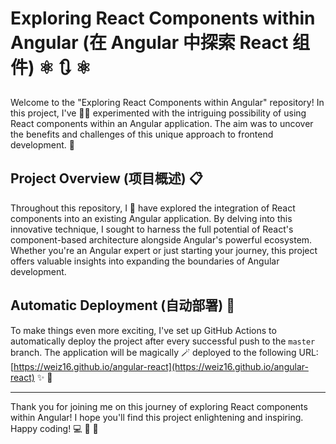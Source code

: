 # Exploring React Components within Angular (在 Angular 中探索 React 组件) :atom_symbol: :arrows_clockwise: :atom_symbol:

Welcome to the "Exploring React Components within Angular" repository! In this project, I've 🕵️‍♂️ experimented with the intriguing possibility of using React components within an Angular application. The aim was to uncover the benefits and challenges of this unique approach to frontend development. :rocket:

## Project Overview (项目概述) :clipboard:

Throughout this repository, I 🚀 have explored the integration of React components into an existing Angular application. By delving into this innovative technique, I sought to harness the full potential of React's component-based architecture alongside Angular's powerful ecosystem. Whether you're an Angular expert or just starting your journey, this project offers valuable insights into expanding the boundaries of Angular development.

## Automatic Deployment (自动部署) :rocket:

To make things even more exciting, I've set up GitHub Actions to automatically deploy the project after every successful push to the `master` branch. The application will be magically 🪄 deployed to the following URL: [https://weiz16.github.io/angular-react](https://weiz16.github.io/angular-react) :sparkles: :rocket:

---

Thank you for joining me on this journey of exploring React components within Angular! I hope you'll find this project enlightening and inspiring. Happy coding! :computer: :tada: :star2: